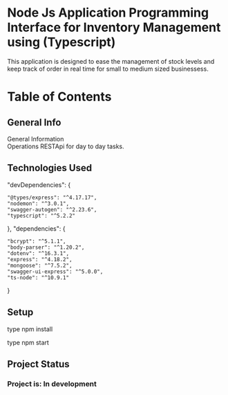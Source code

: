 
# Node Js Application Programming Interface for Inventory Management using (Typescript)

This application is designed to ease the management of stock levels and keep track of order in real time for small to medium sized businessess.  


# Table of Contents  

## General Info  
General Information    
Operations RESTApi for day to day tasks.  



## Technologies Used  
  "devDependencies": { 

    "@types/express": "^4.17.17",
    "nodemon": "^3.0.1",
    "swagger-autogen": "^2.23.6",
    "typescript": "^5.2.2"
  },
  "dependencies": { 
    
    "bcrypt": "^5.1.1",
    "body-parser": "^1.20.2",
    "dotenv": "^16.3.1",
    "express": "^4.18.2",
    "mongoose": "^7.5.2",
    "swagger-ui-express": "^5.0.0",
    "ts-node": "^10.9.1"
  }   

    

## Setup
type npm install 

type npm start 



## Project Status
    
### Project is: In development  

